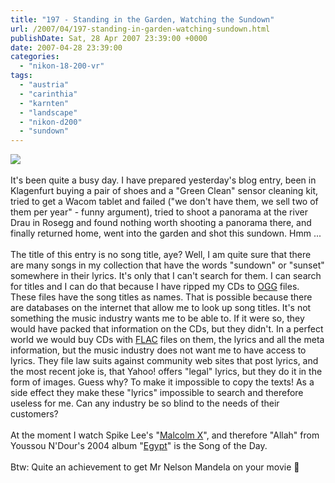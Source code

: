 ```yaml
---
title: "197 - Standing in the Garden, Watching the Sundown"
url: /2007/04/197-standing-in-garden-watching-sundown.html
publishDate: Sat, 28 Apr 2007 23:39:00 +0000
date: 2007-04-28 23:39:00
categories: 
  - "nikon-18-200-vr"
tags: 
  - "austria"
  - "carinthia"
  - "karnten"
  - "landscape"
  - "nikon-d200"
  - "sundown"
---
```

<a href="https://d25zfm9zpd7gm5.cloudfront.net/1200x1200/2007/20070428_195454.JPG"><img src="https://d25zfm9zpd7gm5.cloudfront.net/0600x0600/2007/20070428_195454.JPG"/></a><br/><br/>It's been quite a busy day. I have prepared yesterday's blog entry, been in Klagenfurt buying a pair of shoes and a "Green Clean" sensor cleaning kit, tried to get a Wacom tablet and failed ("we don't have them, we sell two of them per year" - funny argument), tried to shoot a panorama at the river Drau in Rosegg and found nothing worth shooting a panorama there, and finally returned home, went into the garden and shot this sundown. Hmm ... <br/><br/>The title of this entry is no song title, aye? Well, I am quite sure that there are many songs in my collection that have the words "sundown" or "sunset" somewhere in their lyrics. It's only that I can't search for them. I can search for titles and I can do that because I have ripped my CDs to <a href="http://www.vorbis.com/" target="_blank">OGG</a> files. These files have the song titles as names. That is possible because there are databases on the internet that allow me to look up song titles. It's not something the music industry wants me to be able to. If it were so, they would have packed that information on the CDs, but they didn't. In a perfect world we would buy CDs with <a href="http://flac.sourceforge.net/" target="_blank">FLAC</a> files on them, the lyrics and all the meta information, but the music industry does not want me to have access to lyrics. They file law suits against community web sites that post lyrics, and the most recent joke is, that Yahoo! offers "legal" lyrics, but they do it in the form of images. Guess why? To make it impossible to copy the texts! As a side effect they make these "lyrics" impossible to search and therefore useless for me. Can any industry be so blind to the needs of their customers?<br/><br/>At the moment I watch Spike Lee's "<a href="http://www.amazon.com/Malcolm-X-Angela-Bassett/dp/B00002ND77" target="_blank">Malcolm X</a>", and therefore "Allah" from Youssou N'Dour's 2004 album "<a href="http://www.amazon.com/Egypt-Youssou-NDour/dp/B00024BHCO" target="_blank">Egypt</a>" is the Song of the Day.<br/><br/>Btw: Quite an achievement to get Mr Nelson Mandela on your movie 🙂
